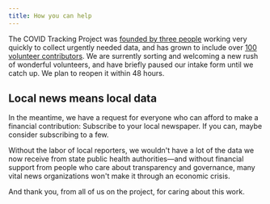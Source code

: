 ```yaml
---
title: How you can help
---
```


The COVID Tracking Project was [founded by three people](https://covidtracking.com/about-team/) working very quickly to collect urgently needed data, and has grown to include over [100 volunteer contributors](https://covidtracking.com/about-team/). We are surrently sorting and welcoming a new rush of wonderful volunteers, and have briefly paused our intake form until we catch up. We plan to reopen it within 48 hours.

## Local news means local data

In the meantime, we have a request for everyone who can afford to make a financial contribution: Subscribe to your local newspaper. If you can, maybe consider subscribing to a few.

Without the  labor of local reporters, we wouldn't have a lot of the data we now receive from state public health authorities—and without financial support from people who care about transparency and governance, many vital news organizations won't make it through an economic crisis. 

And thank you, from all of us on the project, for caring about this work.